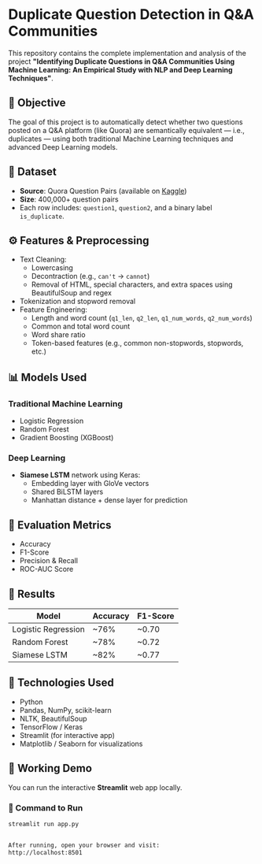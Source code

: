 # Duplicate Question Detection in Q&A Communities

This repository contains the complete implementation and analysis of the project **"Identifying Duplicate Questions in Q&A Communities Using Machine Learning: An Empirical Study with NLP and Deep Learning Techniques"**.

## 🧠 Objective

The goal of this project is to automatically detect whether two questions posted on a Q&A platform (like Quora) are semantically equivalent — i.e., duplicates — using both traditional Machine Learning techniques and advanced Deep Learning models.

## 📂 Dataset

- **Source**: Quora Question Pairs (available on [Kaggle](https://www.kaggle.com/c/quora-question-pairs))
- **Size**: 400,000+ question pairs
- Each row includes: `question1`, `question2`, and a binary label `is_duplicate`.

## ⚙️ Features & Preprocessing

- Text Cleaning:
  - Lowercasing
  - Decontraction (e.g., `can't` → `cannot`)
  - Removal of HTML, special characters, and extra spaces using BeautifulSoup and regex
- Tokenization and stopword removal
- Feature Engineering:
  - Length and word count (`q1_len`, `q2_len`, `q1_num_words`, `q2_num_words`)
  - Common and total word count
  - Word share ratio
  - Token-based features (e.g., common non-stopwords, stopwords, etc.)

## 📊 Models Used

### Traditional Machine Learning
- Logistic Regression
- Random Forest
- Gradient Boosting (XGBoost)

### Deep Learning
- **Siamese LSTM** network using Keras:
  - Embedding layer with GloVe vectors
  - Shared BiLSTM layers
  - Manhattan distance + dense layer for prediction

## 🧪 Evaluation Metrics

- Accuracy
- F1-Score
- Precision & Recall
- ROC-AUC Score

## 📌 Results

| Model             | Accuracy | F1-Score |
|------------------|----------|----------|
| Logistic Regression | ~76%     | ~0.70    |
| Random Forest       | ~78%     | ~0.72    |
| Siamese LSTM        | ~82%     | ~0.77    |

## 🧰 Technologies Used

- Python
- Pandas, NumPy, scikit-learn
- NLTK, BeautifulSoup
- TensorFlow / Keras
- Streamlit (for interactive app)
- Matplotlib / Seaborn for visualizations

## 🚀 Working Demo

You can run the interactive **Streamlit** web app locally.

### 🔧 Command to Run

```bash
streamlit run app.py


After running, open your browser and visit:
http://localhost:8501
